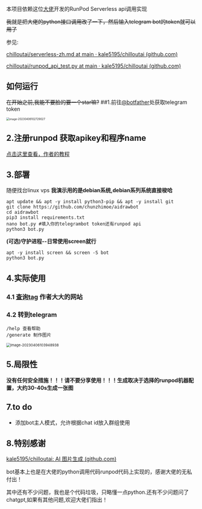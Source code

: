 
本项目依赖这位[大佬](https://github.com/kale5195/chilloutai/)开发的RunPod Serverless api调用实现

~~我就是把大佬的python接口调用改了一下，然后输入telegram bot的token就可以用了~~


参见:

[chilloutai/serverless-zh.md at main · kale5195/chilloutai (github.com)](https://github.com/kale5195/chilloutai/blob/main/serverless-zh.md)

[chilloutai/runpod_api_test.py at main · kale5195/chilloutai (github.com)](https://github.com/kale5195/chilloutai/blob/main/runpod_api_test.py)

##   如何运行
~~在开始之前,我能不要脸的要一个star嘛?~~
##1.前往[@botfather](t.me/botfather)处获取telegram token

<img src="https://github.com/chunzhimoe/aidrawbot/blob/f299a5ad4ab92b045e6cb1c18338860081e2424a/image-20230406102729027.png" alt="image-20230406102729027" style="zoom:50%;" />

## 2.注册runpod 获取apikey和程序name

[点击这里查看，作者的教程](https://github.com/kale5195/chilloutai/blob/main/serverless-zh.md)

## 3.部署

随便找台linux vps     **我演示用的是debian系统,debian系列系统直接梭哈**

```
apt update && apt -y install python3-pip && apt -y install git
git clone https://github.com/chunzhimoe/aidrawbot
cd aidrawbot
pip3 install requirements.txt
nano bot.py #填入你的telegrambot token还有runpod api
python3 bot.py 

```

**(可选)守护进程--日常使用screen就行**

```
apt -y install screen && screen -S bot
python3 bot.py
```

## 4.实际使用

### 4.1 [查询tag](https://chilloutai.com/) 作者大大的网站

### 4.2 转到telegram

```
/help 查看帮助
/generate 制作图片
```



<img src="https://raw.githubusercontent.com/chunzhimoe/aidrawbot/main/image-20230406103948938.png" alt="image-20230406103948938" style="zoom:67%;" />

## 5.局限性

**没有任何安全措施！！！请不要分享使用！！！生成取决于选择的runpod机器配置，大约30-40s生成一张图**

## 7.to do

- 添加bot主人模式，允许根据chat id放入群组使用

## 8.特别感谢

[kale5195/chilloutai: AI 图片生成 (github.com)](https://github.com/kale5195/chilloutai)

bot基本上也是在大佬的python调用代码runpod代码上实现的，感谢大佬的无私付出！

其中还有不少问题，我也是个代码垃圾，只略懂一点python.还有不少问题问了chatgpt,如果有其他问题,欢迎大佬们指出！



